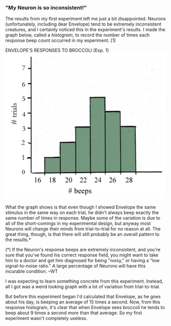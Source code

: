 ### "My Neuron is so inconsistent!"

The results from my first experiment left me just a bit disappointed. Neurons (unfortunately, including dear Envelope) tend to be extremely inconsistent creatures, and I certainly noticed this in the experiment's results. I made the graph below, called a _histogram_, to record the number of times each response beep count occurred in my experiment. [1]

<span class="graph-title">ENVELOPE'S RESPONSES TO BROCCOLI (Exp. 1)</span>
<img id="im-9" src="images/9.jpeg">

What the graph shows is that even though I showed Envelope the same stimulus in the same way on each trial, he didn't always beep exactly the same number of times in response. Maybe some of the variation is due to all of the short-comings in my experimental design, but anyway most Neurons will change their minds from trial-to-trial for no reason at all. The great thing, though, is that there will still probably be an overall pattern to the results.* 

<p class="ed-note">
	(*) If the Neuron's response beeps are extremely inconsistent, and you're sure that you've found his correct response field, you might want to take him to a doctor and get him diagnosed for being "noisy," or having a "low signal-to-noise ratio." A large percentage of Neurons will have this incurable condition. –WT
</p>

I was expecting to learn something concrete from this experiment. Instead, all I got was a weird looking graph with a lot of variation from trial-to-trial.

But before this experiment began I'd calculated that Envelope, as he goes about his day, is beeping an average of 15 times a second. Now, from this response histogram, it's clear that when Envelope sees broccoli he tends to beep about 9 times a second _more_ than that average. So my first experiment wasn't completely useless.
